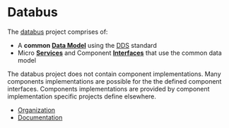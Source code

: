 # Databus

The [databus](doc/doma/Bus.md) project comprises of:

- A **common [Data Model](doc/doma/DataModel.md)** using the [DDS](https://www.dds-foundation.org/omg-dds-standard/) standard
-  Micro **[Services](doc/doma/Service.md)** and Component **[Interfaces](doc/doma/Interface.md)**
  that use the common data model

The databus project does not contain component implementations.
Many components implementations are possible for the the defined
component interfaces. Components implementations are provided by
component implementation specific projects define elsewhere.

- [Organization](doc/doma/README.md)
- [Documentation](doc/README.md)
